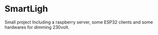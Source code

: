 # SmartLigh
Small project Including a raspberry server, some ESP32 clients and some hardwares for dimming 230volt.
